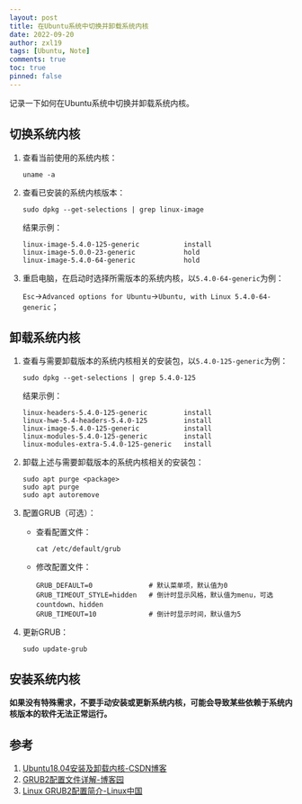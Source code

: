 ```yaml
---
layout: post
title: 在Ubuntu系统中切换并卸载系统内核
date: 2022-09-20
author: zxl19
tags: [Ubuntu, Note]
comments: true
toc: true
pinned: false
---
```


记录一下如何在Ubuntu系统中切换并卸载系统内核。

<!-- more -->

## 切换系统内核

1. 查看当前使用的系统内核：

    ```shell
    uname -a
    ```

2. 查看已安装的系统内核版本：

    ```shell
    sudo dpkg --get-selections | grep linux-image
    ```

    结果示例：

    ```shell
    linux-image-5.4.0-125-generic           install
    linux-image-5.0.0-23-generic            hold
    linux-image-5.4.0-64-generic            hold
    ```

3. 重启电脑，在启动时选择所需版本的系统内核，以`5.4.0-64-generic`为例：

    `Esc`->`Advanced options for Ubuntu`->`Ubuntu, with Linux 5.4.0-64-generic`；

## 卸载系统内核

1. 查看与需要卸载版本的系统内核相关的安装包，以`5.4.0-125-generic`为例：

    ```shell
    sudo dpkg --get-selections | grep 5.4.0-125
    ```

    结果示例：

    ```shell
    linux-headers-5.4.0-125-generic         install
    linux-hwe-5.4-headers-5.4.0-125         install
    linux-image-5.4.0-125-generic           install
    linux-modules-5.4.0-125-generic         install
    linux-modules-extra-5.4.0-125-generic   install
    ```

2. 卸载上述与需要卸载版本的系统内核相关的安装包：

    ```shell
    sudo apt purge <package>
    sudo apt purge
    sudo apt autoremove
    ```

3. 配置GRUB（可选）：

    - 查看配置文件：

        ```shell
        cat /etc/default/grub
        ```

    - 修改配置文件：

        ```text
        GRUB_DEFAULT=0              # 默认菜单项，默认值为0
        GRUB_TIMEOUT_STYLE=hidden   # 倒计时显示风格，默认值为menu，可选countdown、hidden
        GRUB_TIMEOUT=10             # 倒计时显示时间，默认值为5
        ```

4. 更新GRUB：

    ```shell
    sudo update-grub
    ```

## 安装系统内核

**如果没有特殊需求，不要手动安装或更新系统内核，可能会导致某些依赖于系统内核版本的软件无法正常运行。**

## 参考

1. [Ubuntu18.04安装及卸载内核-CSDN博客](https://blog.csdn.net/weixin_48395629/article/details/116055423)
2. [GRUB2配置文件详解-博客园](https://www.cnblogs.com/fluidog/p/15176726.html)
3. [Linux GRUB2配置简介-Linux中国](https://linux.net.cn/article-8603-1.html)
